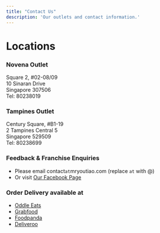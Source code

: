 ```yaml
---
title: "Contact Us"
description: 'Our outlets and contact information.'
---
```



# Locations

### Novena Outlet
Square 2, #02-08/09<br>
10 Sinaran Drive<br>
Singapore 307506<br>
Tel: 80238019<br>

### Tampines Outlet
Century Square, #B1-19<br>
2 Tampines Central 5<br>
Singapore 529509<br>
Tel: 80238699<br>

### Feedback & Franchise Enquiries
- Please email contact`at`mryoutiao.com (replace `at` with @)
- Or visit [Our Facebook Page](https://www.facebook.com/Mr-YouTiao-176562662381541/)

### Order Delivery available at 
- [Oddle Eats](https://mryoutiao.oddle.me/en_SG)
- [Grabfood](https://food.grab.com/sg/en/restaurant/mr-youtiao-square-2-delivery/4-CZCHMF6KA8EFKE)
- [Foodpanda](https://www.foodpanda.sg/restaurant/x5xw/mr-youtiao-cafe-and-meals-square-2)
- [Deliveroo](https://deliveroo.com.sg/menu/singapore/novena/mr-youtiao-at-square-2?day=today&geohash=w21ze03pxz2t&time=ASAP)
<br>
<br>


